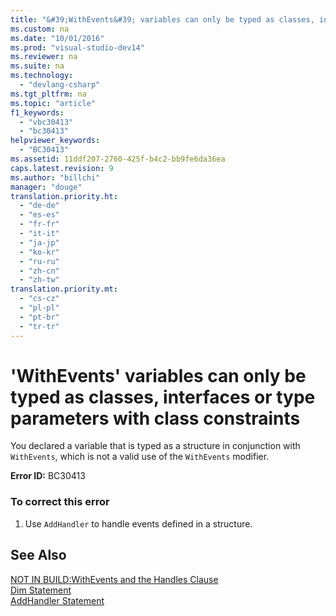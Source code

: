 ```yaml
---
title: "&#39;WithEvents&#39; variables can only be typed as classes, interfaces or type parameters with class constraints"
ms.custom: na
ms.date: "10/01/2016"
ms.prod: "visual-studio-dev14"
ms.reviewer: na
ms.suite: na
ms.technology: 
  - "devlang-csharp"
ms.tgt_pltfrm: na
ms.topic: "article"
f1_keywords: 
  - "vbc30413"
  - "bc30413"
helpviewer_keywords: 
  - "BC30413"
ms.assetid: 11ddf207-2760-425f-b4c2-bb9fe6da36ea
caps.latest.revision: 9
ms.author: "billchi"
manager: "douge"
translation.priority.ht: 
  - "de-de"
  - "es-es"
  - "fr-fr"
  - "it-it"
  - "ja-jp"
  - "ko-kr"
  - "ru-ru"
  - "zh-cn"
  - "zh-tw"
translation.priority.mt: 
  - "cs-cz"
  - "pl-pl"
  - "pt-br"
  - "tr-tr"
---
```

# &#39;WithEvents&#39; variables can only be typed as classes, interfaces or type parameters with class constraints
You declared a variable that is typed as a structure in conjunction with `WithEvents`, which is not a valid use of the `WithEvents` modifier.  
  
 **Error ID:** BC30413  
  
### To correct this error  
  
1.  Use `AddHandler` to handle events defined in a structure.  
  
## See Also  
 [NOT IN BUILD:WithEvents and the Handles Clause](http://msdn.microsoft.com/072b9cf6-6298-46f1-849e-4edc1631564c)   
 [Dim Statement](../Topic/Dim%20Statement%20\(Visual%20Basic\).md)   
 [AddHandler Statement](../Topic/AddHandler%20Statement.md)